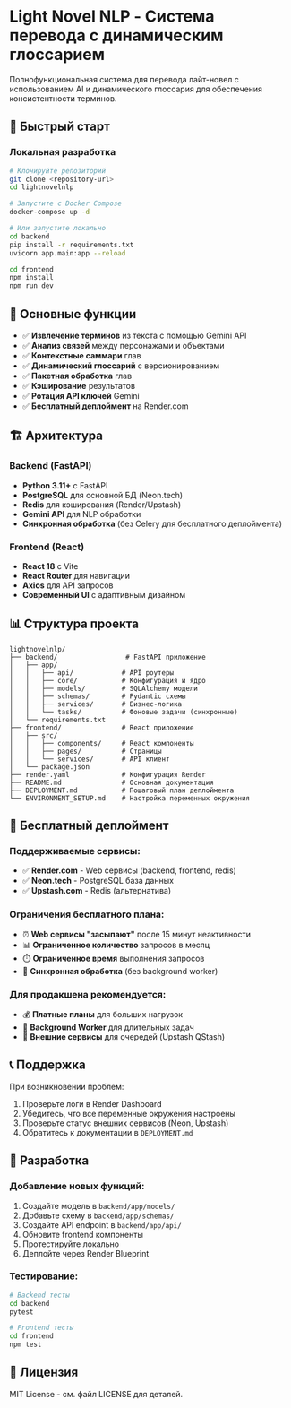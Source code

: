 # Light Novel NLP - Система перевода с динамическим глоссарием

Полнофункциональная система для перевода лайт-новел с использованием AI и динамического глоссария для обеспечения консистентности терминов.

## 🚀 Быстрый старт

### Локальная разработка

```bash
# Клонируйте репозиторий
git clone <repository-url>
cd lightnovelnlp

# Запустите с Docker Compose
docker-compose up -d

# Или запустите локально
cd backend
pip install -r requirements.txt
uvicorn app.main:app --reload

cd frontend
npm install
npm run dev
```

## 🎯 Основные функции

- ✅ **Извлечение терминов** из текста с помощью Gemini API
- ✅ **Анализ связей** между персонажами и объектами
- ✅ **Контекстные саммари** глав
- ✅ **Динамический глоссарий** с версионированием
- ✅ **Пакетная обработка** глав
- ✅ **Кэширование** результатов
- ✅ **Ротация API ключей** Gemini
- ✅ **Бесплатный деплоймент** на Render.com

## 🏗️ Архитектура

### Backend (FastAPI)
- **Python 3.11+** с FastAPI
- **PostgreSQL** для основной БД (Neon.tech)
- **Redis** для кэширования (Render/Upstash)
- **Gemini API** для NLP обработки
- **Синхронная обработка** (без Celery для бесплатного деплоймента)

### Frontend (React)
- **React 18** с Vite
- **React Router** для навигации
- **Axios** для API запросов
- **Современный UI** с адаптивным дизайном

## 📊 Структура проекта

```
lightnovelnlp/
├── backend/                 # FastAPI приложение
│   ├── app/
│   │   ├── api/            # API роутеры
│   │   ├── core/           # Конфигурация и ядро
│   │   ├── models/         # SQLAlchemy модели
│   │   ├── schemas/        # Pydantic схемы
│   │   ├── services/       # Бизнес-логика
│   │   └── tasks/          # Фоновые задачи (синхронные)
│   └── requirements.txt
├── frontend/               # React приложение
│   ├── src/
│   │   ├── components/     # React компоненты
│   │   ├── pages/          # Страницы
│   │   └── services/       # API клиент
│   └── package.json
├── render.yaml             # Конфигурация Render
├── README.md               # Основная документация
├── DEPLOYMENT.md           # Пошаговый план деплоймента
└── ENVIRONMENT_SETUP.md    # Настройка переменных окружения
```

## 🚀 Бесплатный деплоймент

### Поддерживаемые сервисы:
- ✅ **Render.com** - Web сервисы (backend, frontend, redis)
- ✅ **Neon.tech** - PostgreSQL база данных
- ✅ **Upstash.com** - Redis (альтернатива)

### Ограничения бесплатного плана:
- ⏰ **Web сервисы "засыпают"** после 15 минут неактивности
- 📊 **Ограниченное количество** запросов в месяц
- ⏱️ **Ограниченное время** выполнения запросов
- 🔄 **Синхронная обработка** (без background worker)

### Для продакшена рекомендуется:
- 💰 **Платные планы** для больших нагрузок
- 🔧 **Background Worker** для длительных задач
- 📡 **Внешние сервисы** для очередей (Upstash QStash)

## 📞 Поддержка

При возникновении проблем:
1. Проверьте логи в Render Dashboard
2. Убедитесь, что все переменные окружения настроены
3. Проверьте статус внешних сервисов (Neon, Upstash)
4. Обратитесь к документации в `DEPLOYMENT.md`

## 🔧 Разработка

### Добавление новых функций:
1. Создайте модель в `backend/app/models/`
2. Добавьте схему в `backend/app/schemas/`
3. Создайте API endpoint в `backend/app/api/`
4. Обновите frontend компоненты
5. Протестируйте локально
6. Деплойте через Render Blueprint

### Тестирование:
```bash
# Backend тесты
cd backend
pytest

# Frontend тесты
cd frontend
npm test
```

## 📄 Лицензия

MIT License - см. файл LICENSE для деталей.
